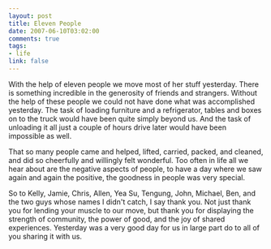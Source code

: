 ```yaml
--- 
layout: post
title: Eleven People
date: 2007-06-10T03:02:00
comments: true
tags:
- life
link: false
---
```

With the help of eleven people we move most of her stuff yesterday.  There is something incredible in the generosity of friends and strangers.  Without the help of these people we could not have done what was accomplished yesterday.  The task of loading furniture and a refrigerator, tables and boxes on to the truck would have been quite simply beyond us.  And the task of unloading it all just a couple of hours drive later would have been impossible as well.

That so many people came and helped, lifted, carried, packed, and cleaned, and did so cheerfully and willingly felt wonderful.  Too often in life all we hear about are the negative aspects of people, to have a day where we saw again and again the positive, the goodness in people was very special.

So to Kelly, Jamie, Chris, Allen, Yea Su, Tengung, John, Michael, Ben, and the two guys  whose names I didn't catch, I say thank you.  Not just thank you for lending your muscle to our move, but thank you for displaying the strength of community, the power of good, and the joy of shared experiences.  Yesterday was a very good day for us in large part do to all of you sharing it with us.
